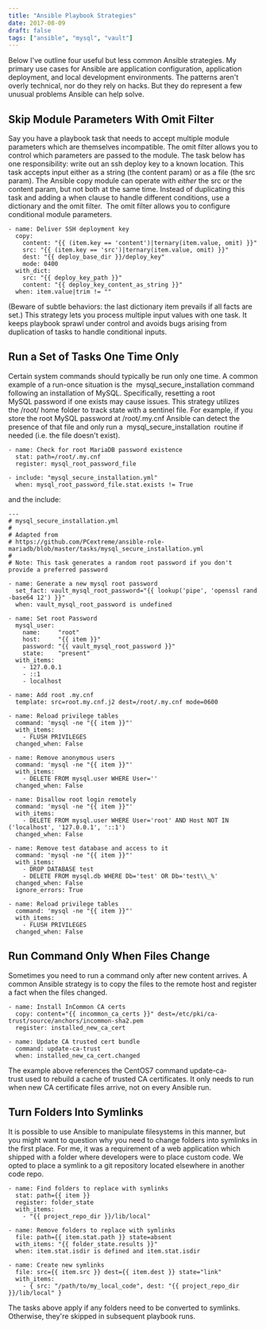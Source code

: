 ```yaml
---
title: "Ansible Playbook Strategies"
date: 2017-08-09
draft: false
tags: ["ansible", "mysql", "vault"]
---
```

Below I've outline four useful but less common Ansible strategies. My primary use cases for Ansible are application configuration, application deployment, and local development environments. The patterns aren't overly technical, nor do they rely on hacks. But they do represent a few unusual problems Ansible can help solve.

## Skip Module Parameters With Omit Filter

Say you have a playbook task that needs to accept multiple module parameters which are themselves incompatible. The omit filter allows you to control which parameters are passed to the module. The task below has one responsibility: write out an ssh deploy key to a known location. This task accepts input either as a string (the content param) or as a file (the src param). The Ansible copy module can operate with _either_ the src or the content param, but not both at the same time. Instead of duplicating this task and adding a when clause to handle different conditions, use a dictionary and the omit filter.  The omit filter allows you to configure conditional module parameters. 
    
    
    - name: Deliver SSH deployment key
      copy:
        content: "{{ (item.key == 'content')|ternary(item.value, omit) }}"
        src: "{{ (item.key == 'src')|ternary(item.value, omit) }}"
        dest: "{{ deploy_base_dir }}/deploy_key"
        mode: 0400
      with_dict:
        src: "{{ deploy_key_path }}"
        content: "{{ deploy_key_content_as_string }}"
      when: item.value|trim != ""

(Beware of subtle behaviors: the last dictionary item prevails if all facts are set.) This strategy lets you process multiple input values with one task. It keeps playbook sprawl under control and avoids bugs arising from duplication of tasks to handle conditional inputs. 

## Run a Set of Tasks One Time Only

Certain system commands should typically be run only one time. A common example of a run-once situation is the  mysql_secure_installation command following an installation of MySQL. Specifically, resetting a root MySQL password if one exists may cause issues. This strategy utilizes the /root/ home folder to track state with a sentinel file. For example, if you store the root MySQL password at /root/.my.cnf Ansible can detect the presence of that file and only run a  mysql_secure_installation  routine if needed (i.e. the file doesn't exist). 
    
    
    - name: Check for root MariaDB password existence
      stat: path=/root/.my.cnf
      register: mysql_root_password_file
    
    - include: "mysql_secure_installation.yml"
      when: mysql_root_password_file.stat.exists != True

and the include: 
    
    
    ---
    # mysql_secure_installation.yml
    #
    # Adapted from
    # https://github.com/PCextreme/ansible-role-mariadb/blob/master/tasks/mysql_secure_installation.yml
    #  
    # Note: This task generates a random root password if you don't provide a preferred password
    
    - name: Generate a new mysql root password
      set_fact: vault_mysql_root_password="{{ lookup('pipe', 'openssl rand -base64 12') }}"
      when: vault_mysql_root_password is undefined
    
    - name: Set root Password
      mysql_user: 
        name:     "root"
        host:     "{{ item }}"
        password: "{{ vault_mysql_root_password }}"
        state:    "present"
      with_items:
        - 127.0.0.1
        - ::1
        - localhost 
    
    - name: Add root .my.cnf
      template: src=root.my.cnf.j2 dest=/root/.my.cnf mode=0600
    
    - name: Reload privilege tables
      command: 'mysql -ne "{{ item }}"'
      with_items:
        - FLUSH PRIVILEGES
      changed_when: False
    
    - name: Remove anonymous users
      command: 'mysql -ne "{{ item }}"'
      with_items:
        - DELETE FROM mysql.user WHERE User=''
      changed_when: False
    
    - name: Disallow root login remotely
      command: 'mysql -ne "{{ item }}"'
      with_items:
        - DELETE FROM mysql.user WHERE User='root' AND Host NOT IN ('localhost', '127.0.0.1', '::1')
      changed_when: False
    
    - name: Remove test database and access to it
      command: 'mysql -ne "{{ item }}"'
      with_items:
        - DROP DATABASE test
        - DELETE FROM mysql.db WHERE Db='test' OR Db='test\\_%'
      changed_when: False
      ignore_errors: True
    
    - name: Reload privilege tables
      command: 'mysql -ne "{{ item }}"'
      with_items:
        - FLUSH PRIVILEGES
      changed_when: False
    

## Run Command Only When Files Change

Sometimes you need to run a command only after new content arrives. A common Ansible strategy is to copy the files to the remote host and register a fact when the files changed. 
    
    
    - name: Install InCommon CA certs
      copy: content="{{ incommon_ca_certs }}" dest=/etc/pki/ca-trust/source/anchors/incommon-sha2.pem
      register: installed_new_ca_cert
    
    - name: Update CA trusted cert bundle
      command: update-ca-trust
      when: installed_new_ca_cert.changed

The example above references the CentOS7 command update-ca-trust used to rebuild a cache of trusted CA certificates. It only needs to run when new CA certificate files arrive, not on every Ansible run. 

## Turn Folders Into Symlinks

It is possible to use Ansible to manipulate filesystems in this manner, but you might want to question why you need to change folders into symlinks in the first place. For me, it was a requirement of a web application which shipped with a folder where developers were to place custom code. We opted to place a symlink to a git repository located elsewhere in another code repo. 
    
    
    - name: Find folders to replace with symlinks
      stat: path={{ item }}
      register: folder_state
      with_items:
        - "{{ project_repo_dir }}/lib/local"
    
    - name: Remove folders to replace with symlinks
      file: path={{ item.stat.path }} state=absent
      with_items: "{{ folder_state.results }}"
      when: item.stat.isdir is defined and item.stat.isdir
    
    - name: Create new symlinks
      file: src={{ item.src }} dest={{ item.dest }} state="link"
      with_items:
        - { src: "/path/to/my_local_code", dest: "{{ project_repo_dir }}/lib/local" }

The tasks above apply if any folders need to be converted to symlinks. Otherwise, they're skipped in subsequent playbook runs.